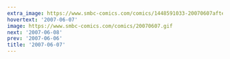 ```yaml
---
extra_image: https://www.smbc-comics.com/comics/1448591033-20070607after.png
hovertext: '2007-06-07'
image: https://www.smbc-comics.com/comics/20070607.gif
next: '2007-06-08'
prev: '2007-06-06'
title: '2007-06-07'
---
```

